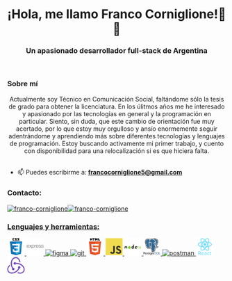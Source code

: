 <h1 align="center">¡Hola, me llamo Franco Corniglione!👋😃</h1>
<h3 align="center">Un apasionado desarrollador full-stack de Argentina</h3>

<br />
<h3 align="left">Sobre mí</h3>
 
<div align="center">
 Actualmente soy Técnico en Comunicación Social, faltándome sólo la tesis de grado para obtener la licenciatura. En los úlitmos años me he interesado y apasionado por las tecnologías en general y la programación en particular. Siento, sin duda, que este cambio de orientación fue muy acertado, por lo que estoy muy orgulloso y ansío enormemente seguir adentrándome y aprendiendo más sobre diferentes tecnologías y lenguajes de programación. Estoy buscando activamente mi primer trabajo, y cuento con disponibilidad para una relocalización si es que hiciera falta.</div>
<br />

- 📫 Puedes escribirme a: **francocorniglione5@gmail.com**

<h3 align="left">Contacto:</h3>
<a href="https://linkedin.com/in/franco-corniglione" target="blank"><img align="center" src="https://raw.githubusercontent.com/rahuldkjain/github-profile-readme-generator/master/src/images/icons/Social/linked-in-alt.svg" alt="franco-corniglione" height="30" width="30" margin-right="5" /><a href="https://linkedin.com/in/franco-corniglione" target="blank"><img align="center" src="https://cdn-icons-png.flaticon.com/512/732/732200.png" alt="franco-corniglione" height="30" width="30" />

<h3 align="left">Lenguajes y herramientas:</h3>
<p align="left"> <a href="https://www.w3schools.com/css/" target="_blank" rel="noreferrer"> <img src="https://raw.githubusercontent.com/devicons/devicon/master/icons/css3/css3-original-wordmark.svg" alt="css3" width="40" height="40"/> </a> <a href="https://expressjs.com" target="_blank" rel="noreferrer"> <img src="https://raw.githubusercontent.com/devicons/devicon/master/icons/express/express-original-wordmark.svg" alt="express" width="40" height="40"/> </a> <a href="https://www.figma.com/" target="_blank" rel="noreferrer"> <img src="https://www.vectorlogo.zone/logos/figma/figma-icon.svg" alt="figma" width="40" height="40"/> </a> <a href="https://git-scm.com/" target="_blank" rel="noreferrer"> <img src="https://www.vectorlogo.zone/logos/git-scm/git-scm-icon.svg" alt="git" width="40" height="40"/> </a> <a href="https://www.w3.org/html/" target="_blank" rel="noreferrer"> <img src="https://raw.githubusercontent.com/devicons/devicon/master/icons/html5/html5-original-wordmark.svg" alt="html5" width="40" height="40"/> </a> <a href="https://developer.mozilla.org/en-US/docs/Web/JavaScript" target="_blank" rel="noreferrer"> <img src="https://raw.githubusercontent.com/devicons/devicon/master/icons/javascript/javascript-original.svg" alt="javascript" width="40" height="40"/> </a> <a href="https://nodejs.org" target="_blank" rel="noreferrer"> <img src="https://raw.githubusercontent.com/devicons/devicon/master/icons/nodejs/nodejs-original-wordmark.svg" alt="nodejs" width="40" height="40"/> </a> <a href="https://www.postgresql.org" target="_blank" rel="noreferrer"> <img src="https://raw.githubusercontent.com/devicons/devicon/master/icons/postgresql/postgresql-original-wordmark.svg" alt="postgresql" width="40" height="40"/> </a> <a href="https://postman.com" target="_blank" rel="noreferrer"> <img src="https://www.vectorlogo.zone/logos/getpostman/getpostman-icon.svg" alt="postman" width="40" height="40"/> </a> <a href="https://reactjs.org/" target="_blank" rel="noreferrer"> <img src="https://raw.githubusercontent.com/devicons/devicon/master/icons/react/react-original-wordmark.svg" alt="react" width="40" height="40"/> </a> <a href="https://redux.js.org" target="_blank" rel="noreferrer"> <img src="https://raw.githubusercontent.com/devicons/devicon/master/icons/redux/redux-original.svg" alt="redux" width="40" height="40"/> </a> </p>
